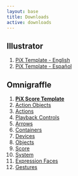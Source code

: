 ```yaml
---
layout: base
title: Downloads
active: downloads
---
```


<h2>Illustrator</h2>
<ol>
	<li><a href='{{ site.baseurl }}/downloads/pix-template-en.ai'>PiX Template - English</a></li>
	<li><a href='{{ site.baseurl }}/downloads/pix-template-es.ai'>PiX Template - Español</a></li>
</ol>

<h2>Omnigraffle</h2>
<ol>
	<li><strong><a href='{{ site.baseurl }}/downloads/pix-score.gtemplate'>PiX Score Template</a></strong></li>
	<li><a href='{{ site.baseurl }}/downloads/actions-objects.gstencil'>Action Objects</a></li>
	<li><a href='{{ site.baseurl }}/downloads/actions.gstencil'>Actions</a></li>
	<li><a href='{{ site.baseurl }}/downloads/arrows-playback.gstencil'>Playback Controls</a></li>
	<li><a href='{{ site.baseurl }}/downloads/arrows.gstencil'>Arrows</a></li>
	<li><a href='{{ site.baseurl }}/downloads/containers.gstencil'>Containers</a></li>
	<li><a href='{{ site.baseurl }}/downloads/devices.gstencil'>Devices</a></li>
	<li><a href='{{ site.baseurl }}/downloads/objects.gstencil'>Objects</a></li>
	<li><a href='{{ site.baseurl }}/downloads/score.gstencil'>Score</a></li>
	<li><a href='{{ site.baseurl }}/downloads/system.gstencil'>System</a></li>
	<li><a href='{{ site.baseurl }}/downloads/user-face.gstencil'>Expression Faces</a></li>
	<li><a href='{{ site.baseurl }}/downloads/user-gesture.gstencil'>Gestures</a></li>
</ol>